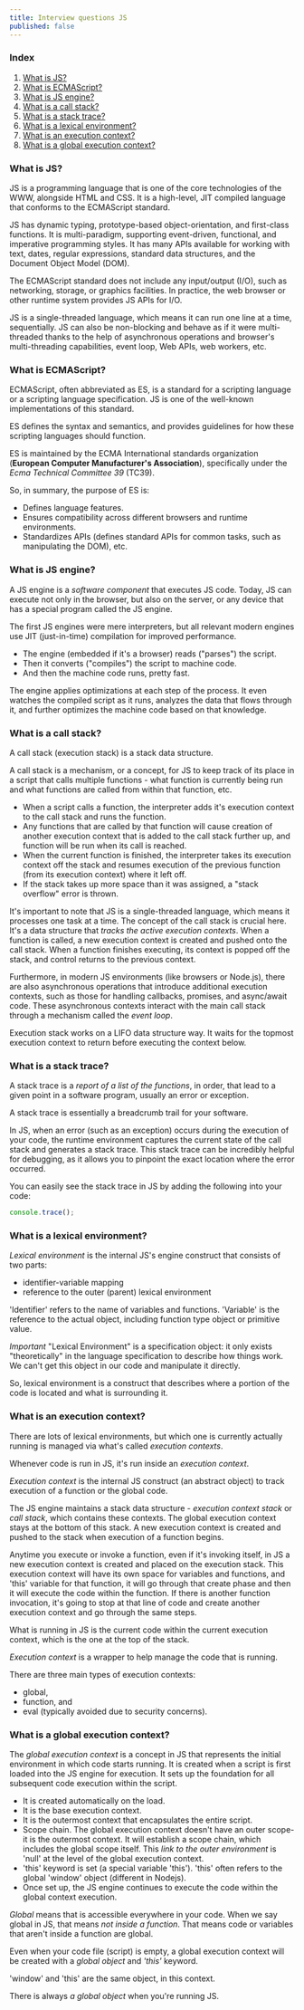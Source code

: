 ```yaml
---
title: Interview questions JS
published: false
---
```


### Index

1. [What is JS?](#what-is-js)
2. [What is ECMAScript?](#what-is-ecmascript)
3. [What is JS engine?](#what-is-js-engine)
4. [What is a call stack?](#what-is-a-call-stack)
5. [What is a stack trace?](#what-is-a-stack-trace)
6. [What is a lexical environment?](#what-is-a-lexical-environment)
7. [What is an execution context?](#what-is-an-execution-context)
8. [What is a global execution context?](#what-is-a-global-execution-context)

### What is JS?

JS is a programming language that is one of the core technologies of the WWW, alongside HTML and CSS. It is a high-level, JIT compiled language that conforms to the ECMAScript standard.

JS has dynamic typing, prototype-based object-orientation, and first-class functions. It is multi-paradigm, supporting event-driven, functional, and imperative programming styles. It has many APIs available for working with text, dates, regular expressions, standard data structures, and the Document Object Model (DOM).

The ECMAScript standard does not include any input/output (I/O), such as networking, storage, or graphics facilities. In practice, the web browser or other runtime system provides JS APIs for I/O.

JS is a single-threaded language, which means it can run one line at a time, sequentially. JS can also be non-blocking and behave as if it were multi-threaded thanks to the help of asynchronous operations and browser's multi-threading capabilities, event loop, Web APIs, web workers, etc.

### What is ECMAScript?

ECMAScript, often abbreviated as ES, is a standard for a scripting language or a scripting language specification. JS is one of the well-known implementations of this standard.

ES defines the syntax and semantics, and provides guidelines for how these scripting languages should function.

ES is maintained by the ECMA International standards organization (**European Computer Manufacturer's Association**), specifically under the _Ecma Technical Committee 39_ (TC39).

So, in summary, the purpose of ES is:

- Defines language features.
- Ensures compatibility across different browsers and runtime environments.
- Standardizes APIs (defines standard APIs for common tasks, such as manipulating the DOM), etc.

### What is JS engine?

A JS engine is a _software component_ that executes JS code. Today, JS can execute not only in the browser, but also on the server, or any device that has a special program called the JS engine.

The first JS engines were mere interpreters, but all relevant modern engines use JIT (just-in-time) compilation for improved performance.

- The engine (embedded if it's a browser) reads ("parses") the script.
- Then it converts ("compiles") the script to machine code.
- And then the machine code runs, pretty fast.

The engine applies optimizations at each step of the process. It even watches the compiled script as it runs, analyzes the data that flows through it, and further optimizes the machine code based on that knowledge.

### What is a call stack?

A call stack (execution stack) is a stack data structure.

A call stack is a mechanism, or a concept, for JS to keep track of its place in a script that calls multiple functions - what function is currently being run and what functions are called from within that function, etc.

- When a script calls a function, the interpreter adds it's execution context to the call stack and runs the function.
- Any functions that are called by that function will cause creation of another execution context that is added to the call stack further up, and function will be run when its call is reached.
- When the current function is finished, the interpreter takes its execution context off the stack and resumes execution of the previous function (from its execution context) where it left off.
- If the stack takes up more space than it was assigned, a "stack overflow" error is thrown.

It's important to note that JS is a single-threaded language, which means it processes one task at a time. The concept of the call stack is crucial here. It's a data structure that _tracks the active execution contexts_. When a function is called, a new execution context is created and pushed onto the call stack. When a function finishes executing, its context is popped off the stack, and control returns to the previous context.

Furthermore, in modern JS environments (like browsers or Node.js), there are also asynchronous operations that introduce additional execution contexts, such as those for handling callbacks, promises, and async/await code. These asynchronous contexts interact with the main call stack through a mechanism called the _event loop_.

Execution stack works on a LIFO data structure way. It waits for the topmost execution context to return before executing the context below.

### What is a stack trace?

A stack trace is a _report of a list of the functions_, in order, that lead to a given point in a software program, usually an error or exception.

A stack trace is essentially a breadcrumb trail for your software.

In JS, when an error (such as an exception) occurs during the execution of your code, the runtime environment captures the current state of the call stack and generates a stack trace. This stack trace can be incredibly helpful for debugging, as it allows you to pinpoint the exact location where the error occurred.

You can easily see the stack trace in JS by adding the following into your code:

```js
console.trace();
```

### What is a lexical environment?

_Lexical environment_ is the internal JS's engine construct that consists of two parts:

- identifier-variable mapping
- reference to the outer (parent) lexical environment

'Identifier' refers to the name of variables and functions. 'Variable' is the reference to the actual object, including function type object or primitive value.

_Important_ "Lexical Environment" is a specification object: it only exists "theoretically" in the language specification to describe how things work. We can't get this object in our code and manipulate it directly.

So, lexical environment is a construct that describes where a portion of the code is located and what is surrounding it.

### What is an execution context?

There are lots of lexical environments, but which one is currently actually running is managed via what's called _execution contexts_.

Whenever code is run in JS, it's run inside an _execution context_.

_Execution context_ is the internal JS construct (an abstract object) to track execution of a function or the global code.

The JS engine maintains a stack data structure - _execution context stack_ or _call stack_, which contains these contexts. The global execution context stays at the bottom of this stack. A new execution context is created and pushed to the stack when execution of a function begins.

Anytime you execute or invoke a function, even if it's invoking itself, in JS a new execution context is created and placed on the execution stack. This execution context will have its own space for variables and functions, and 'this' variable for that function, it will go through that create phase and then it will execute the code within the function. If there is another function invocation, it's going to stop at that line of code and create another execution context and go through the same steps.

What is running in JS is the current code within the current execution context, which is the one at the top of the stack.

_Execution context_ is a wrapper to help manage the code that is running.

There are three main types of execution contexts:

- global,
- function, and
- eval (typically avoided due to security concerns).

### What is a global execution context?

The _global execution context_ is a concept in JS that represents the initial environment in which code starts running. It is created when a script is first loaded into the JS engine for execution. It sets up the foundation for all subsequent code execution within the script.

- It is created automatically on the load.
- It is the base execution context.
- It is the outermost context that encapsulates the entire script.
- Scope chain. The global execution context doesn't have an outer scope-it is the outermost context. It will establish a scope chain, which includes the global scope itself. This _link to the outer environment_ is 'null' at the level of the global execution context.
- 'this' keyword is set (a special variable 'this'). 'this' often refers to the global 'window' object (different in Nodejs).
- Once set up, the JS engine continues to execute the code within the global context execution.

_Global_ means that is accessible everywhere in your code. When we say global in JS, that means _not inside a function_. That means code or variables that aren't inside a function are global.

Even when your code file (script) is empty, a global execution context will be created with a _global object_ and _'this'_ keyword.

'window' and 'this' are the same object, in this context.

There is always _a global object_ when you're running JS.
